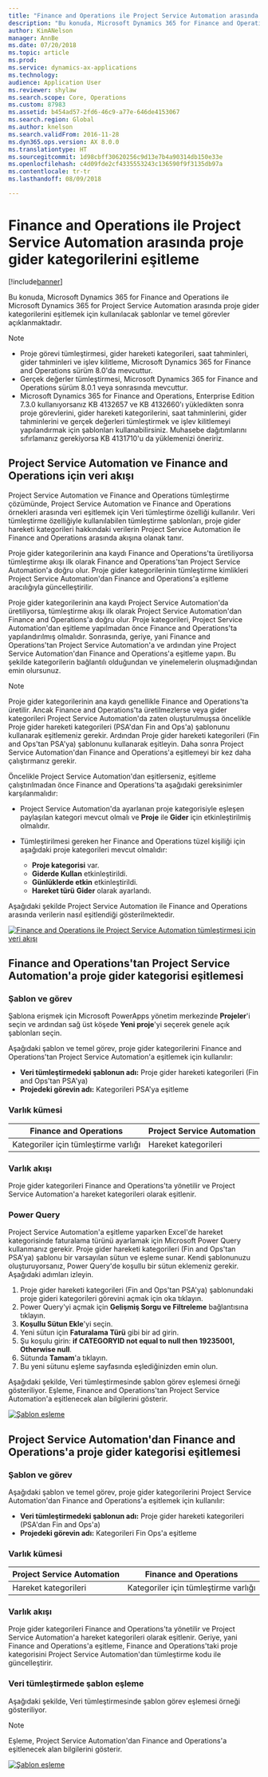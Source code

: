 ```yaml
---
title: "Finance and Operations ile Project Service Automation arasında proje gider kategorilerini eşitleme"
description: "Bu konuda, Microsoft Dynamics 365 for Finance and Operations ile Microsoft Dynamics 365 for Project Service Automation arasında proje gider kategorilerini eşitlemek için kullanılacak şablonlar ve temel görevler açıklanmaktadır."
author: KimANelson
manager: AnnBe
ms.date: 07/20/2018
ms.topic: article
ms.prod: 
ms.service: dynamics-ax-applications
ms.technology: 
audience: Application User
ms.reviewer: shylaw
ms.search.scope: Core, Operations
ms.custom: 87983
ms.assetid: b454ad57-2fd6-46c9-a77e-646de4153067
ms.search.region: Global
ms.author: knelson
ms.search.validFrom: 2016-11-28
ms.dyn365.ops.version: AX 8.0.0
ms.translationtype: HT
ms.sourcegitcommit: 1d98cbff30620256c9d13e7b4a90314db150e33e
ms.openlocfilehash: c4d09fde2cf4335553243c136590f9f3135db97a
ms.contentlocale: tr-tr
ms.lasthandoff: 08/09/2018

---
```


# <a name="synchronize-project-expense-categories-between-finance-and-operations-and-project-service-automation"></a>Finance and Operations ile Project Service Automation arasında proje gider kategorilerini eşitleme

[!include[banner](../includes/banner.md)]

Bu konuda, Microsoft Dynamics 365 for Finance and Operations ile Microsoft Dynamics 365 for Project Service Automation arasında proje gider kategorilerini eşitlemek için kullanılacak şablonlar ve temel görevler açıklanmaktadır.

> [!NOTE]
> - Proje görevi tümleştirmesi, gider hareketi kategorileri, saat tahminleri, gider tahminleri ve işlev kilitleme, Microsoft Dynamics 365 for Finance and Operations sürüm 8.0'da mevcuttur.
> - Gerçek değerler tümleştirmesi, Microsoft Dynamics 365 for Finance and Operations sürüm 8.0.1 veya sonrasında mevcuttur.
> - Microsoft Dynamics 365 for Finance and Operations, Enterprise Edition 7.3.0 kullanıyorsanız KB 4132657 ve KB 4132660'ı yükledikten sonra proje görevlerini, gider hareketi kategorilerini, saat tahminlerini, gider tahminlerini ve gerçek değerleri tümleştirmek ve işlev kilitlemeyi yapılandırmak için şablonları kullanabilirsiniz. Muhasebe dağıtımlarını sıfırlamanız gerekiyorsa KB 4131710'u da yüklemenizi öneririz.

## <a name="data-flow-for-project-service-automation-and-finance-and-operations"></a>Project Service Automation ve Finance and Operations için veri akışı

Project Service Automation ve Finance and Operations tümleştirme çözümünde, Project Service Automation ve Finance and Operations örnekleri arasında veri eşitlemek için Veri tümleştirme özelliği kullanılır. Veri tümleştirme özelliğiyle kullanılabilen tümleştirme şablonları, proje gider hareketi kategorileri hakkındaki verilerin Project Service Automation ile Finance and Operations arasında akışına olanak tanır.

Proje gider kategorilerinin ana kaydı Finance and Operations'ta üretiliyorsa tümleştirme akışı ilk olarak Finance and Operations'tan Project Service Automation'a doğru olur. Proje gider kategorilerinin tümleştirme kimlikleri Project Service Automation'dan Finance and Operations'a eşitleme aracılığıyla güncelleştirilir.

Proje gider kategorilerinin ana kaydı Project Service Automation'da üretiliyorsa, tümleştirme akışı ilk olarak Project Service Automation'dan Finance and Operations'a doğru olur. Proje kategorileri, Project Service Automation'dan eşitleme yapılmadan önce Finance and Operations'ta yapılandırılmış olmalıdır. Sonrasında, geriye, yani Finance and Operations'tan Project Service Automation'a ve ardından yine Project Service Automation'dan Finance and Operations'a eşitleme yapın. Bu şekilde kategorilerin bağlantılı olduğundan ve yinelemelerin oluşmadığından emin olursunuz.

> [!NOTE]
> Proje gider kategorilerinin ana kaydı genellikle Finance and Operations'ta üretilir. Ancak Finance and Operations'ta üretilmezlerse veya gider kategorileri Project Service Automation'da zaten oluşturulmuşsa öncelikle Proje gider hareketi kategorileri (PSA'dan Fin and Ops'a) şablonunu kullanarak eşitlemeniz gerekir. Ardından Proje gider hareketi kategorileri (Fin and Ops'tan PSA'ya) şablonunu kullanarak eşitleyin. Daha sonra Project Service Automation'dan Finance and Operations'a eşitlemeyi bir kez daha çalıştırmanız gerekir.
>
> Öncelikle Project Service Automation'dan eşitlerseniz, eşitleme çalıştırılmadan önce Finance and Operations'ta aşağıdaki gereksinimler karşılanmalıdır:
>
> - Project Service Automation'da ayarlanan proje kategorisiyle eşleşen paylaşılan kategori mevcut olmalı ve **Proje** ile **Gider** için etkinleştirilmiş olmalıdır.
> - Tümleştirilmesi gereken her Finance and Operations tüzel kişiliği için aşağıdaki proje kategorileri mevcut olmalıdır:
>
>     - **Proje kategorisi** var. 
>     - **Giderde Kullan** etkinleştirildi.
>     - **Günlüklerde etkin** etkinleştirildi.
>     - **Hareket türü** **Gider** olarak ayarlandı.

Aşağıdaki şekilde Project Service Automation ile Finance and Operations arasında verilerin nasıl eşitlendiği gösterilmektedir.

[![Finance and Operations ile Project Service Automation tümleştirmesi için veri akışı](./media/ProjectExpenseCategoriesFlow.png)](./media/ProjectExpenseCategoriesFlow.png)

## <a name="project-expense-category-synchronization-from-finance-and-operations-to-project-service-automation"></a>Finance and Operations'tan Project Service Automation'a proje gider kategorisi eşitlemesi

### <a name="template-and-task"></a>Şablon ve görev

Şablona erişmek için Microsoft PowerApps yönetim merkezinde **Projeler**'i seçin ve ardından sağ üst köşede **Yeni proje**'yi seçerek genele açık şablonları seçin.

Aşağıdaki şablon ve temel görev, proje gider kategorilerini Finance and Operations'tan Project Service Automation'a eşitlemek için kullanılır:

- **Veri tümleştirmedeki şablonun adı:** Proje gider hareketi kategorileri (Fin and Ops'tan PSA'ya)
- **Projedeki görevin adı:** Kategorileri PSA'ya eşitleme

### <a name="entity-set"></a>Varlık kümesi

| Finance and Operations            | Project Service Automation |
|-----------------------------------|----------------------------|
| Kategoriler için tümleştirme varlığı | Hareket kategorileri     |

### <a name="entity-flow"></a>Varlık akışı

Proje gider kategorileri Finance and Operations'ta yönetilir ve Project Service Automation'a hareket kategorileri olarak eşitlenir.

### <a name="power-query"></a>Power Query

Project Service Automation'a eşitleme yaparken Excel'de hareket kategorisinde faturalama türünü ayarlamak için Microsoft Power Query kullanmanız gerekir. Proje gider hareketi kategorileri (Fin and Ops'tan PSA'ya) şablonu bir varsayılan sütun ve eşleme sunar. Kendi şablonunuzu oluşturuyorsanız, Power Query'de koşullu bir sütun eklemeniz gerekir. Aşağıdaki adımları izleyin.

1. Proje gider hareketi kategorileri (Fin and Ops'tan PSA'ya) şablonundaki proje gideri kategorileri görevini açmak için oka tıklayın.
2. Power Query'yi açmak için **Gelişmiş Sorgu ve Filtreleme** bağlantısına tıklayın.
2. **Koşullu Sütun Ekle**'yi seçin.
3. Yeni sütun için **Faturalama Türü** gibi bir ad girin.
4. Şu koşulu girin: **if CATEGORYID not equal to null then 19235001, Otherwise null**.
5. Sütunda **Tamam**'a tıklayın.
6. Bu yeni sütunu eşleme sayfasında eşlediğinizden emin olun.

Aşağıdaki şekilde, Veri tümleştirmesinde şablon görev eşlemesi örneği gösteriliyor. Eşleme, Finance and Operations'tan Project Service Automation'a eşitlenecek alan bilgilerini gösterir.

[![Şablon eşleme](./media/ProjectExpenseCategoriesToPSAMapping.jpg)](./media/ProjectExpenseCategoriesToPSAMapping.jpg)

## <a name="project-expense-category-synchronization-from-project-service-automation-to-finance-and-operations"></a>Project Service Automation'dan Finance and Operations'a proje gider kategorisi eşitlemesi

### <a name="template-and-task"></a>Şablon ve görev

Aşağıdaki şablon ve temel görev, proje gider kategorilerini Project Service Automation'dan Finance and Operations'a eşitlemek için kullanılır:

- **Veri tümleştirmedeki şablonun adı:** Proje gider hareketi kategorileri (PSA'dan Fin and Ops'a)
- **Projedeki görevin adı:** Kategorileri Fin Ops'a eşitleme

### <a name="entity-set"></a>Varlık kümesi

| Project Service Automation | Finance and Operations            |
|----------------------------|-----------------------------------|
| Hareket kategorileri     | Kategoriler için tümleştirme varlığı |

### <a name="entity-flow"></a>Varlık akışı

Proje gider kategorileri Finance and Operations'ta yönetilir ve Project Service Automation'a hareket kategorileri olarak eşitlenir. Geriye, yani Finance and Operations'a eşitleme, Finance and Operations'taki proje kategorisini Project Service Automation'dan tümleştirme kodu ile güncelleştirir.

### <a name="template-mapping-in-data-integration"></a>Veri tümleştirmede şablon eşleme

Aşağıdaki şekilde, Veri tümleştirmesinde şablon görev eşlemesi örneği gösteriliyor.

> [!NOTE]
> Eşleme, Project Service Automation'dan Finance and Operations'a eşitlenecek alan bilgilerini gösterir.

[![Şablon eşleme](./media/ProjectExpenseCategoriesToFinOpsMapping.jpg)](./media/ProjectExpenseCategoriesToFinOpsMapping.jpg)

